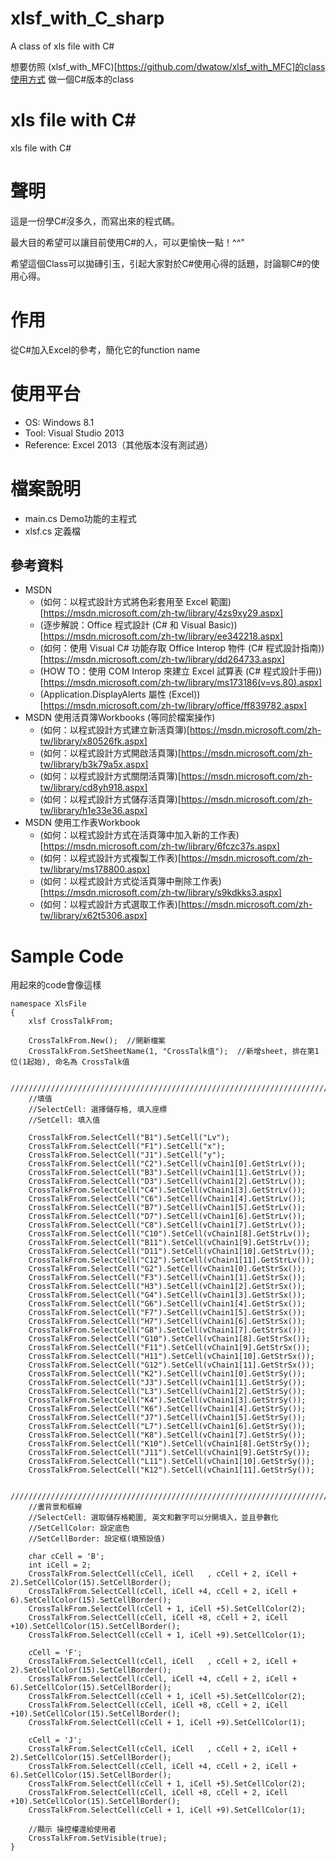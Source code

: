# xlsf_with_C_sharp
A class of xls file with C#

想要仿照 (xlsf_with_MFC)[https://github.com/dwatow/xlsf_with_MFC]的class使用方式
做一個C#版本的class

# xls file with C#
xls file with C#

# 聲明
這是一份學C#沒多久，而寫出來的程式碼。

最大目的希望可以讓目前使用C#的人，可以更愉快一點！^^"

希望這個Class可以拋磚引玉，引起大家對於C#使用心得的話題，討論聊C#的使用心得。

# 作用
從C#加入Excel的參考，簡化它的function name

# 使用平台
* OS: Windows 8.1
* Tool: Visual Studio 2013
* Reference: Excel 2013（其他版本沒有測試過）

# 檔案說明
* main.cs Demo功能的主程式
* xlsf.cs 定義檔

## 參考資料
* MSDN
    * (如何：以程式設計方式將色彩套用至 Excel 範圍)[https://msdn.microsoft.com/zh-tw/library/4zs9xy29.aspx]
    * (逐步解說：Office 程式設計 (C# 和 Visual Basic))[https://msdn.microsoft.com/zh-tw/library/ee342218.aspx]
    * (如何：使用 Visual C# 功能存取 Office Interop 物件 (C# 程式設計指南))[https://msdn.microsoft.com/zh-tw/library/dd264733.aspx]
    * (HOW TO：使用 COM Interop 來建立 Excel 試算表 (C# 程式設計手冊))[https://msdn.microsoft.com/zh-tw/library/ms173186(v=vs.80).aspx]
    * (Application.DisplayAlerts 屬性 (Excel))[https://msdn.microsoft.com/zh-tw/library/office/ff839782.aspx]
* MSDN 使用活頁簿Workbooks (等同於檔案操作)
    * (如何：以程式設計方式建立新活頁簿)[https://msdn.microsoft.com/zh-tw/library/x80526fk.aspx]
    * (如何：以程式設計方式開啟活頁簿)[https://msdn.microsoft.com/zh-tw/library/b3k79a5x.aspx]
    * (如何：以程式設計方式關閉活頁簿)[https://msdn.microsoft.com/zh-tw/library/cd8yh918.aspx]
    * (如何：以程式設計方式儲存活頁簿)[https://msdn.microsoft.com/zh-tw/library/h1e33e36.aspx]
* MSDN 使用工作表Workbook
    * (如何：以程式設計方式在活頁簿中加入新的工作表)[https://msdn.microsoft.com/zh-tw/library/6fczc37s.aspx]
    * (如何：以程式設計方式複製工作表)[https://msdn.microsoft.com/zh-tw/library/ms178800.aspx]
    * (如何：以程式設計方式從活頁簿中刪除工作表)[https://msdn.microsoft.com/zh-tw/library/s9kdkks3.aspx]
    * (如何：以程式設計方式選取工作表)[https://msdn.microsoft.com/zh-tw/library/x62t5306.aspx]


# Sample Code
用起來的code會像這樣
```C#=
namespace XlsFile
{
    xlsf CrossTalkFrom;

    CrossTalkFrom.New();  //開新檔案
    CrossTalkFrom.SetSheetName(1, "CrossTalk值");  //新增sheet, 排在第1位(1起始), 命名為 CrossTalk值

    //////////////////////////////////////////////////////////////////////////
    //填值
    //SelectCell: 選擇儲存格, 填入座標
    //SetCell: 填入值

    CrossTalkFrom.SelectCell("B1").SetCell("Lv");
    CrossTalkFrom.SelectCell("F1").SetCell("x");
    CrossTalkFrom.SelectCell("J1").SetCell("y");
    CrossTalkFrom.SelectCell("C2").SetCell(vChain1[0].GetStrLv());
    CrossTalkFrom.SelectCell("B3").SetCell(vChain1[1].GetStrLv());
    CrossTalkFrom.SelectCell("D3").SetCell(vChain1[2].GetStrLv());
    CrossTalkFrom.SelectCell("C4").SetCell(vChain1[3].GetStrLv());
    CrossTalkFrom.SelectCell("C6").SetCell(vChain1[4].GetStrLv());
    CrossTalkFrom.SelectCell("B7").SetCell(vChain1[5].GetStrLv());
    CrossTalkFrom.SelectCell("D7").SetCell(vChain1[6].GetStrLv());
    CrossTalkFrom.SelectCell("C8").SetCell(vChain1[7].GetStrLv());
    CrossTalkFrom.SelectCell("C10").SetCell(vChain1[8].GetStrLv());
    CrossTalkFrom.SelectCell("B11").SetCell(vChain1[9].GetStrLv());
    CrossTalkFrom.SelectCell("D11").SetCell(vChain1[10].GetStrLv());
    CrossTalkFrom.SelectCell("C12").SetCell(vChain1[11].GetStrLv());
    CrossTalkFrom.SelectCell("G2").SetCell(vChain1[0].GetStrSx());
    CrossTalkFrom.SelectCell("F3").SetCell(vChain1[1].GetStrSx());
    CrossTalkFrom.SelectCell("H3").SetCell(vChain1[2].GetStrSx());
    CrossTalkFrom.SelectCell("G4").SetCell(vChain1[3].GetStrSx());
    CrossTalkFrom.SelectCell("G6").SetCell(vChain1[4].GetStrSx());
    CrossTalkFrom.SelectCell("F7").SetCell(vChain1[5].GetStrSx());
    CrossTalkFrom.SelectCell("H7").SetCell(vChain1[6].GetStrSx());
    CrossTalkFrom.SelectCell("G8").SetCell(vChain1[7].GetStrSx());
    CrossTalkFrom.SelectCell("G10").SetCell(vChain1[8].GetStrSx());
    CrossTalkFrom.SelectCell("F11").SetCell(vChain1[9].GetStrSx());
    CrossTalkFrom.SelectCell("H11").SetCell(vChain1[10].GetStrSx());
    CrossTalkFrom.SelectCell("G12").SetCell(vChain1[11].GetStrSx());
    CrossTalkFrom.SelectCell("K2").SetCell(vChain1[0].GetStrSy());
    CrossTalkFrom.SelectCell("J3").SetCell(vChain1[1].GetStrSy());
    CrossTalkFrom.SelectCell("L3").SetCell(vChain1[2].GetStrSy());
    CrossTalkFrom.SelectCell("K4").SetCell(vChain1[3].GetStrSy());
    CrossTalkFrom.SelectCell("K6").SetCell(vChain1[4].GetStrSy());
    CrossTalkFrom.SelectCell("J7").SetCell(vChain1[5].GetStrSy());
    CrossTalkFrom.SelectCell("L7").SetCell(vChain1[6].GetStrSy());
    CrossTalkFrom.SelectCell("K8").SetCell(vChain1[7].GetStrSy());
    CrossTalkFrom.SelectCell("K10").SetCell(vChain1[8].GetStrSy());
    CrossTalkFrom.SelectCell("J11").SetCell(vChain1[9].GetStrSy());
    CrossTalkFrom.SelectCell("L11").SetCell(vChain1[10].GetStrSy());
    CrossTalkFrom.SelectCell("K12").SetCell(vChain1[11].GetStrSy());

    //////////////////////////////////////////////////////////////////////////
    //畫背景和框線
    //SelectCell: 選取儲存格範圍, 英文和數字可以分開填入，並且參數化
    //SetCellColor: 設定底色
    //SetCellBorder: 設定框(填預設值)

    char cCell = 'B';
    int iCell = 2;
    CrossTalkFrom.SelectCell(cCell, iCell   , cCell + 2, iCell + 2).SetCellColor(15).SetCellBorder();
    CrossTalkFrom.SelectCell(cCell, iCell +4, cCell + 2, iCell + 6).SetCellColor(15).SetCellBorder();
    CrossTalkFrom.SelectCell(cCell + 1, iCell +5).SetCellColor(2);
    CrossTalkFrom.SelectCell(cCell, iCell +8, cCell + 2, iCell +10).SetCellColor(15).SetCellBorder();
    CrossTalkFrom.SelectCell(cCell + 1, iCell +9).SetCellColor(1);

    cCell = 'F';
    CrossTalkFrom.SelectCell(cCell, iCell   , cCell + 2, iCell + 2).SetCellColor(15).SetCellBorder();
    CrossTalkFrom.SelectCell(cCell, iCell +4, cCell + 2, iCell + 6).SetCellColor(15).SetCellBorder();
    CrossTalkFrom.SelectCell(cCell + 1, iCell +5).SetCellColor(2);
    CrossTalkFrom.SelectCell(cCell, iCell +8, cCell + 2, iCell +10).SetCellColor(15).SetCellBorder();
    CrossTalkFrom.SelectCell(cCell + 1, iCell +9).SetCellColor(1);

    cCell = 'J';
    CrossTalkFrom.SelectCell(cCell, iCell   , cCell + 2, iCell + 2).SetCellColor(15).SetCellBorder();
    CrossTalkFrom.SelectCell(cCell, iCell +4, cCell + 2, iCell + 6).SetCellColor(15).SetCellBorder();
    CrossTalkFrom.SelectCell(cCell + 1, iCell +5).SetCellColor(2);
    CrossTalkFrom.SelectCell(cCell, iCell +8, cCell + 2, iCell +10).SetCellColor(15).SetCellBorder();
    CrossTalkFrom.SelectCell(cCell + 1, iCell +9).SetCellColor(1);

    //顯示 操控權還給使用者
    CrossTalkFrom.SetVisible(true);
}
```
